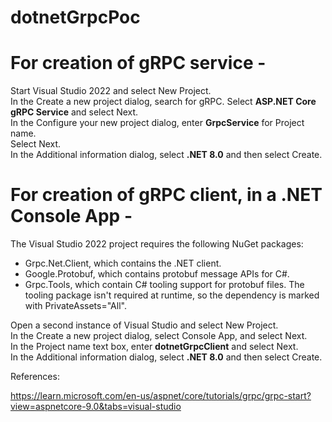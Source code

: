 # dotnetGrpcPoc


# For creation of gRPC service - 

Start Visual Studio 2022 and select New Project.  
In the Create a new project dialog, search for gRPC. Select **ASP.NET Core gRPC Service** and select Next.  
In the Configure your new project dialog, enter **GrpcService** for Project name.   
Select Next.  
In the Additional information dialog, select **.NET 8.0** and then select Create.  





# For creation of gRPC client, in a .NET Console App -

The Visual Studio 2022 project requires the following NuGet packages:

* Grpc.Net.Client, which contains the .NET client.
* Google.Protobuf, which contains protobuf message APIs for C#.
* Grpc.Tools, which contain C# tooling support for protobuf files. The tooling package isn't required at runtime, so the dependency is marked with PrivateAssets="All".


Open a second instance of Visual Studio and select New Project.  
In the Create a new project dialog, select Console App, and select Next.  
In the Project name text box, enter **dotnetGrpcClient** and select Next.  
In the Additional information dialog, select **.NET 8.0** and then select Create.  



References:

https://learn.microsoft.com/en-us/aspnet/core/tutorials/grpc/grpc-start?view=aspnetcore-9.0&tabs=visual-studio

